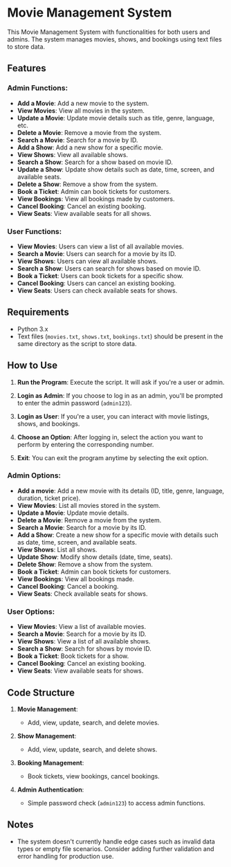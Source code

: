 # Movie Management System

This Movie Management System with functionalities for both users and admins. The system manages movies, shows, and bookings using text files to store data.

## Features

### Admin Functions:
- **Add a Movie**: Add a new movie to the system.
- **View Movies**: View all movies in the system.
- **Update a Movie**: Update movie details such as title, genre, language, etc.
- **Delete a Movie**: Remove a movie from the system.
- **Search a Movie**: Search for a movie by ID.
- **Add a Show**: Add a new show for a specific movie.
- **View Shows**: View all available shows.
- **Search a Show**: Search for a show based on movie ID.
- **Update a Show**: Update show details such as date, time, screen, and available seats.
- **Delete a Show**: Remove a show from the system.
- **Book a Ticket**: Admin can book tickets for customers.
- **View Bookings**: View all bookings made by customers.
- **Cancel Booking**: Cancel an existing booking.
- **View Seats**: View available seats for all shows.

### User Functions:
- **View Movies**: Users can view a list of all available movies.
- **Search a Movie**: Users can search for a movie by its ID.
- **View Shows**: Users can view all available shows.
- **Search a Show**: Users can search for shows based on movie ID.
- **Book a Ticket**: Users can book tickets for a specific show.
- **Cancel Booking**: Users can cancel an existing booking.
- **View Seats**: Users can check available seats for shows.

## Requirements

- Python 3.x
- Text files (`movies.txt`, `shows.txt`, `bookings.txt`) should be present in the same directory as the script to store data.

## How to Use

1. **Run the Program**: Execute the script. It will ask if you're a user or admin.
   
2. **Login as Admin**: If you choose to log in as an admin, you'll be prompted to enter the admin password (`admin123`).
   
3. **Login as User**: If you're a user, you can interact with movie listings, shows, and bookings.

4. **Choose an Option**: After logging in, select the action you want to perform by entering the corresponding number.

5. **Exit**: You can exit the program anytime by selecting the exit option.


### Admin Options:
- **Add a movie**: Add a new movie with its details (ID, title, genre, language, duration, ticket price).
- **View Movies**: List all movies stored in the system.
- **Update a Movie**: Update movie details.
- **Delete a Movie**: Remove a movie from the system.
- **Search a Movie**: Search for a movie by its ID.
- **Add a Show**: Create a new show for a specific movie with details such as date, time, screen, and available seats.
- **View Shows**: List all shows.
- **Update Show**: Modify show details (date, time, seats).
- **Delete Show**: Remove a show from the system.
- **Book a Ticket**: Admin can book tickets for customers.
- **View Bookings**: View all bookings made.
- **Cancel Booking**: Cancel a booking.
- **View Seats**: Check available seats for shows.


### User Options:
- **View Movies**: View a list of available movies.
- **Search a Movie**: Search for a movie by its ID.
- **View Shows**: View a list of all available shows.
- **Search a Show**: Search for shows by movie ID.
- **Book a Ticket**: Book tickets for a show.
- **Cancel Booking**: Cancel an existing booking.
- **View Seats**: View available seats for shows.


## Code Structure

1. **Movie Management**:
   - Add, view, update, search, and delete movies.

2. **Show Management**:
   - Add, view, update, search, and delete shows.

3. **Booking Management**:
   - Book tickets, view bookings, cancel bookings.

4. **Admin Authentication**:
   - Simple password check (`admin123`) to access admin functions.

## Notes

- The system doesn't currently handle edge cases such as invalid data types or empty file scenarios. Consider adding further validation and error handling for production use.




